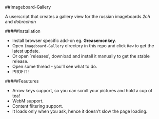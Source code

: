 ##Imageboard-Gallery

A userscript that creates a gallery view for the russian imageboards _2ch_ and _dobrochan_

#####Installation
- Install browser specific add-on eg. **Greasemonkey**.
- Open `Imageboard-Gallery` directory in this repo and click `Raw` to get the latest update.
- Or open `releases', download and install it manually to get the stable release.
- Open some thread - you'll see what to do.
- PROFIT!

#####Feautures
- Arrow keys support, so you can scroll your pictures and hold a cup of tea!
- WebM support.
- Content filtering support.
- It loads only when you ask, hence it doesn't slow the page loading.
